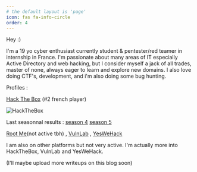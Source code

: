 ```yaml
---
# the default layout is 'page'
icon: fas fa-info-circle
order: 4
---
```


Hey :)

I'm a 19 yo cyber enthusiast currently student & pentester/red teamer in internship in France.
I'm passionate about many areas of IT especially Active Directory and web hacking, but I consider myself a jack of all trades, master of none, always eager to learn and explore new domains.
I also love doing CTF's, development, and i'm also doing some bug hunting.


Profiles :

[Hack The Box](https://app.hackthebox.com/profile/377742) 
(#2 french player)

![HackTheBox](https://www.hackthebox.com/badge/image/377742) 

Last seasonnal results : [season 4](https://labs.hackthebox.com/achievement/season/377742/4) [season 5](https://labs.hackthebox.com/achievement/season/377742/5)

[Root Me](https://www.root-me.org/Ap4sh)(not active tbh)  ,
[VulnLab](https://www.vulnlab.com/)  ,
[YesWeHack](https://yeswehack.com/hunters/ap4sh)

I am also on other platforms but not very active. I'm actually more into HackTheBox, VulnLab and YesWeHack.

(I'll maybe upload more writeups on this blog soon)
